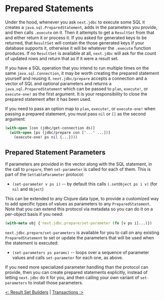 # Prepared Statements

Under the hood, whenever you ask `next.jdbc` to execute some SQL it creates a `java.sql.PreparedStatement`, adds in the parameters you provide, and then calls `.execute` on it. Then it attempts to get a `ResultSet` from that and either return it or process it. If you asked for generated keys to be returned, that `ResultSet` will contain the those generated keys if your database supports it, otherwise it will be whatever the `.execute` function produces. If no `ResultSet` is available at all, `next.jdbc` will ask for the count of updated rows and return that as if it were a result set.

If you have a SQL operation that you intend to run multiple times on the same `java.sql.Connection`, it may be worth creating the prepared statement yourself and reusing it. `next.jdbc/prepare` accepts a connection and a vector of SQL and optional parameters and returns a `java.sql.PreparedStatement` which can be passed to `plan`, `execute!`, or `execute-one!` as the first argument. It is your responsibility to close the prepared statement after it has been used.

If you need to pass an option map to `plan`, `execute!`, or `execute-one!` when passing a prepared statement, you must pass `nil` or `[]` as the second argument:

```clojure
(with-open [con (jdbc/get-connection ds)]
  (with-open [ps (jdbc/prepare con ["..." ...])]
    (execute-one! ps nil {...})))
```

## Prepared Statement Parameters

If parameters are provided in the vector along with the SQL statement, in the call to `prepare`, then `set-parameter` is called for each of them. This is part of the `SettableParameter` protocol:

* `(set-parameter v ps i)` -- by default this calls `(.setObject ps i v)` (for `nil` and `Object`)

This can be extended to any Clojure data type, to provide a customized way to add specific types of values as parameters to any `PreparedStatement`. Note that you can extend this protocol via metadata so you can do it on a per-object basis if you need:

```clojure
(with-meta obj {'next.jdbc.prepare/set-parameter (fn [v ps i]...)})
```

`next.jdbc.prepare/set-parameters` is available for you to call on any existing `PreparedStatement` to set or update the parameters that will be used when the statement is executed:

* `(set-parameters ps params)` -- loops over a sequence of parameter values and calls `set-parameter` for each one, as above.

If you need more specialized parameter handling than the protocol can provide, then you can create prepared statements explicitly, instead of letting `next.jdbc` do it for you, and then calling your own variant of `set-parameters` to install those parameters.

[<: Result Set Builders](/doc/result-set-builders.md) | [Transactions :>](/doc/transactions.md)

